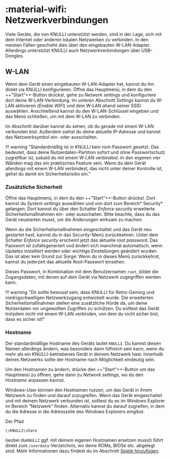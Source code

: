 # :material-wifi: Netzwerkverbindungen

Viele Geräte, die von KNULLI unterstützt werden, sind in der Lage, sich mit dem Internet oder anderen lokalen Netzwerken zu verbinden. In den meisten Fällen geschieht dies über den eingebauten W-LAN-Adapter. Allerdings unterstützt KNULLI auch Netzwerkverbindungen über USB-Dongles.

## W-LAN

Wenn dein Gerät einen eingebauten W-LAN-Adapter hat, kannst du ihn direkt via KNULLI konfigurieren. Öffne das Hauptmenü, in dem du den ++"Start"++-Button drückst, gehe zu *Network settings* und konfiguriere dort deine W-LAN-Verbindung. Im unteren Abschnitt *Settings* kannst du W-LAN aktivieren (*Enable WIFI*) und dein W-LAN ahand seiner SSID auswählen. Anschließend kannst du den W-LAN-Schlüssel eingeben und das Menü schließen, um mit dem W-LAN zu verbinden.

Im Abschnitt darüber kannst du sehen, ob du gerade mit einem W-LAN verbunden bist. Außerdem siehst du deine aktuelle IP-Adresse und kannst das Netzwerksymbol ein- oder ausschalten.

!!! warning "Standardmäßig ist in KNULLI kein root-Passwort gesetzt. Das bedeutet, dass deine Nutzerdaten-Partition sofort und ohne Passwortschutz zugreifbar ist, sobald du mit einem W-LAN verbindest. In den eigenen vier Wänden mag das ein praktisches Feature sein. Wenn du dein Gerät allerdings mit einem W-LAN verbindest, das nicht unter deiner Kontrolle ist, gehst du damit ein Sicherheitsrisiko ein."

### Zusätzliche Sicherheit

Öffne das Hauptmenü, in dem du den ++"Start"++-Button drückst. Dort kannst du *System settings* auswählen und von dort zum Bereich* Security* gelangen. Dort kannst du über den Schalter *Enforce security* erweiterte Sicherheitsmaßnahmen ein- oder ausschalten. Bitte beachte, dass du das Gerät neustarten musst, um die Änderungen wirksam zu machen.

Wenn du die Sicherheitsmaßnahmen eingeschaltet und das Gerät neu gestartet hast, kannst du in das *Security*-Menü zurückkehren. Unter dem Schalter *Enforce security* erscheint jetzt das aktuelle *root password*. Das Passwort ist zufallsgeneriert und ändert sich manchmal automatisch, wenn Updates installiert werden oder wichtige Einstellungen geändert wurden. Das ist aber kein Grund zur Sorge: Wenn du in dieses Menü zurückkehrst, kannst du jederzeit das aktuelle Root-Passwort einsehen.

Dieses Passwort, in Kombination mit dem Benutzernamen `root`, bildet die Zugangsdaten, mit denen auf dein Gerät via Netzwerk zugegriffen werden kann.

!!! warning "Dir sollte bewusst sein, dass KNULLI für Retro-Gaming und niedrigschwelligen Netzwerkzugang entwickelt wurde. Die erweiterten Sicherheitsmaßnahmen stellen eine zusätzliche Hürde da, um deine Nutzerdaten vor ungewollten Zugriffen zu schützen. Du solltest das Gerät trotzdem nicht mit einem W-LAN verbinden, von dem du nicht sicher bist, dass es sicher ist!"

### Hostname

Der standardmäßige Hostname des Geräts lautet `KNULLI`. Du kannst diesen Namen allerdings ändern, was besonders dann hilfreich sein kann, wenn du mehr als ein KNULLI-betriebenes Gerät in deinem Netzwerk hast. Innerhalb deines Netzwerks sollte der Hostname nach Möglichkeit eindeutig sein.

Um den Hostnamen zu ändern, drücke den  ++"Start"++-Button um das Hauptmenü zu öffnen, gehe dann zu *Network settings*, wo du den *Hostname* anpassen kannst.

Windows-User können den Hostnamen nutzen, um das Gerät in ihrem Netzwerk zu finden und darauf zuzugreifen. Wenn das Gerät eingeschaltet und mit deinem Netzwerk verbunden ist, solltest du es im Windows Explorer im Bereich "Netzwerk" finden. Alternativ kannst du darauf zugreifen, in dem du die Adresse in die Adresszeile des Windows Explorers eingibst.

Der Pfad
```
\\KNULLI\share
```

(wobei du`KNULLI` ggf. mit deinem eigenen Hostnamen ersetzen musst) führt direkt zum `/userdata`-Verzeichnis, wo deine ROMs, BIOSe etc. abgelegt sind. Mehr Informationen dazu findest du im Abschnitt [Spiele hinzufügen](../../play/add-games).

